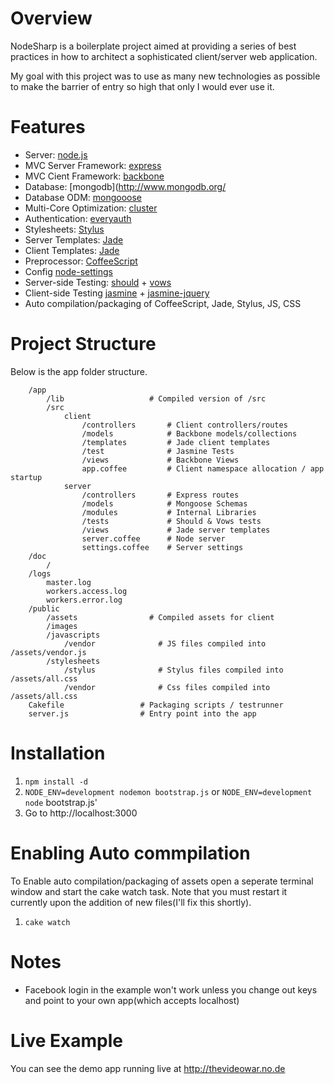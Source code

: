 # Overview

NodeSharp is a boilerplate project aimed at providing a series of best practices in how to architect a sophisticated client/server web application.

My goal with this project was to use as many new technologies as possible to make the barrier of entry so high that only I would ever use it.

# Features

* Server: [node.js](http://nodejs.org/) 
* MVC Server Framework: [express](http://nodejs.org/) 
* MVC Cient Framework: [backbone](http://documentcloud.github.com/backbone/)
* Database: [mongodb](http://www.mongodb.org/
* Database ODM: [mongooose](http://mongoosejs.com/)
* Multi-Core Optimization: [cluster](http://learnboost.github.com/cluster/)
* Authentication: [everyauth](https://github.com/bnoguchi/everyauth)
* Stylesheets: [Stylus](http://learnboost.github.com/stylus/)
* Server Templates: [Jade](http://jade-lang.com/)
* Client Templates: [Jade](http://jade-lang.com/)
* Preprocessor: [CoffeeScript](http://jashkenas.github.com/coffee-script/)
* Config [node-settings](https://github.com/mgutz/node-settings)
* Server-side Testing: [should](https://github.com/visionmedia/should.js) + [vows](http://vowsjs.org/)
* Client-side Testing [jasmine](http://pivotal.github.com/jasmine/) + [jasmine-jquery](https://github.com/velesin/jasmine-jquery)
* Auto compilation/packaging of CoffeeScript, Jade, Stylus, JS, CSS

# Project Structure
Below is the app folder structure. 

		/app
			/lib                   # Compiled version of /src
			/src                   
				client               
					/controllers       # Client controllers/routes
					/models            # Backbone models/collections
					/templates         # Jade client templates
					/test              # Jasmine Tests
					/views             # Backbone Views
					app.coffee         # Client namespace allocation / app startup
				server
					/controllers       # Express routes
					/models            # Mongoose Schemas
					/modules           # Internal Libraries
					/tests             # Should & Vows tests
					/views             # Jade server templates
					server.coffee      # Node server
					settings.coffee    # Server settings
		/doc                     
			/                      
		/logs
			master.log
			workers.access.log
			workers.error.log
		/public            
			/assets                # Compiled assets for client
			/images
			/javascripts
				/vendor              # JS files compiled into /assets/vendor.js
			/stylesheets
				/stylus              # Stylus files compiled into /assets/all.css
				/vendor              # Css files compiled into /assets/all.css
		Cakefile                 # Packaging scripts / testrunner
		server.js                # Entry point into the app


# Installation

1. `npm install -d`
1. `NODE_ENV=development nodemon bootstrap.js` or `NODE_ENV=development node` bootstrap.js'
1. Go to http://localhost:3000

# Enabling Auto commpilation 
To Enable auto compilation/packaging of assets open a seperate terminal window and start the cake watch task. Note that you must restart it currently upon the addition of new files(I'll fix this shortly).

1. `cake watch`

# Notes
* Facebook login in the example won't work unless you change out keys and point to your own app(which accepts localhost)

# Live Example
You can see the demo app running live at
http://thevideowar.no.de





